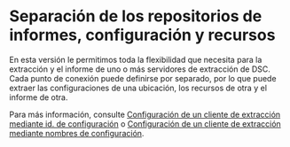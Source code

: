 # Separación de los repositorios de informes, configuración y recursos

En esta versión le permitimos toda la flexibilidad que necesita para la extracción y el informe de uno o más servidores de extracción de DSC. Cada punto de conexión puede definirse por separado, por lo que puede extraer las configuraciones de una ubicación, los recursos de otra y el informe de otra. 

Para más información, consulte [Configuración de un cliente de extracción mediante id. de configuración](../dsc/pullClientConfigID.md) o [Configuración de un cliente de extracción mediante nombres de configuración](../dsc/pullClientConfigNames.md).

<!--HONumber=Jun16_HO4-->


